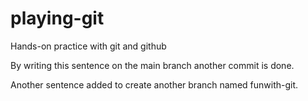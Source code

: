 # playing-git
Hands-on practice with git and github

By writing this sentence on the main branch another commit is done.

Another sentence added to create another branch named funwith-git.

